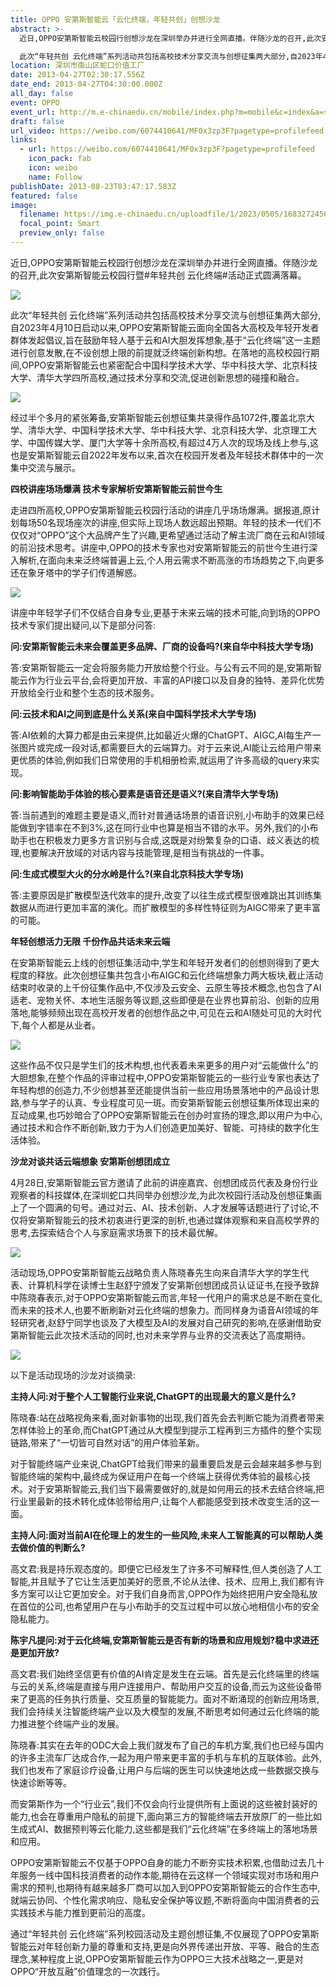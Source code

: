 ```yaml
---
title: OPPO 安第斯智能云「云化终端，年轻共创」创想沙龙
abstract: >-
  近日,OPPO安第斯智能云校园行创想沙龙在深圳举办并进行全网直播。伴随沙龙的召开,此次安第斯智能云校园行暨#年轻共创 云化终端#活动正式圆满落幕。

  此次“年轻共创 云化终端”系列活动共包括高校技术分享交流与创想征集两大部分,自2023年4月10日启动以来,OPPO安第斯智能云面向全国各大高校及年轻开发者群体发起倡议,旨在鼓励年轻人基于云和AI大胆发挥想象,基于“云化终端”这一主题进行创意发散,在不设创想上限的前提就泛终端创新构想。在落地的高校校园行期间,OPPO安第斯智能云也紧密配合中国科学技术大学、华中科技大学、北京科技大学、清华大学四所高校,通过技术分享和交流,促进创新思想的碰撞和融合。
location: 深圳市南山区蛇口价值工厂
date: 2013-04-27T02:30:17.556Z
date_end: 2013-04-27T04:30:00.000Z
all_day: false
event: OPPO
event_url: http://m.e-chinaedu.cn/mobile/index.php?m=mobile&c=index&a=show&catid=199&id=101944
draft: false
url_video: https://weibo.com/6074410641/MF0x3zp3F?pagetype=profilefeed
links:
  - url: https://weibo.com/6074410641/MF0x3zp3F?pagetype=profilefeed
    icon_pack: fab
    icon: weibo
    name: Follow
publishDate: 2013-08-23T03:47:17.583Z
featured: false
image:
  filename: https://img.e-chinaedu.cn/uploadfile/1/2023/0505/168327245637fab4.png
  focal_point: Smart
  preview_only: false
---
```

近日,OPPO安第斯智能云校园行创想沙龙在深圳举办并进行全网直播。伴随沙龙的召开,此次安第斯智能云校园行暨#年轻共创 云化终端#活动正式圆满落幕。

![](https://img.e-chinaedu.cn/uploadfile/1/2023/0505/168327245637fab4.png)

此次“年轻共创 云化终端”系列活动共包括高校技术分享交流与创想征集两大部分,自2023年4月10日启动以来,OPPO安第斯智能云面向全国各大高校及年轻开发者群体发起倡议,旨在鼓励年轻人基于云和AI大胆发挥想象,基于“云化终端”这一主题进行创意发散,在不设创想上限的前提就泛终端创新构想。在落地的高校校园行期间,OPPO安第斯智能云也紧密配合中国科学技术大学、华中科技大学、北京科技大学、清华大学四所高校,通过技术分享和交流,促进创新思想的碰撞和融合。

![](https://img.e-chinaedu.cn/uploadfile/1/2023/0505/16832724562bd89b.png)

经过半个多月的紧张筹备,安第斯智能云创想征集共录得作品1072件,覆盖北京大学、清华大学、中国科学技术大学、华中科技大学、北京科技大学、北京理工大学、中国传媒大学、厦门大学等十余所高校,有超过4万人次的现场及线上参与,这也是安第斯智能云自2022年发布以来,首次在校园开发者及年轻技术群体中的一次集中交流与展示。

**四校讲座场场爆满 技术专家解析安第斯智能云前世今生**

走进四所高校,OPPO安第斯智能云校园行活动的讲座几乎场场爆满。据报道,原计划每场50名现场座次的讲座,但实际上现场人数远超出预期。年轻的技术一代们不仅仅对“OPPO”这个大品牌产生了兴趣,更希望通过活动了解主流厂商在云和AI领域的前沿技术思考。讲座中,OPPO的技术专家也对安第斯智能云的前世今生进行深入解析,在面向未来泛终端普遍上云,个人用云需求不断高涨的市场趋势之下,向更多还在象牙塔中的学子们传道解惑。

![](https://img.e-chinaedu.cn/uploadfile/1/2023/0505/1683272456943bb7.png)

讲座中年轻学子们不仅结合自身专业,更基于未来云端的技术可能,向到场的OPPO技术专家们提出疑问,以下是部分问答:

**问:安第斯智能云未来会覆盖更多品牌、厂商的设备吗?(来自华中科技大学专场)**

答:安第斯智能云一定会将服务能力开放给整个行业。与公有云不同的是,安第斯智能云作为行业云平台,会将更加开放、丰富的API接口以及自身的独特、差异化优势开放给全行业和整个生态的技术服务。

**问:云技术和AI之间到底是什么关系(来自中国科学技术大学专场)**

答:AI依赖的大算力都是由云来提供,比如最近火爆的ChatGPT、AIGC,AI每生产一张图片或完成一段对话,都需要巨大的云端算力。对于云来说,AI能让云给用户带来更优质的体验,例如我们日常使用的手机相册检索,就运用了许多高级的query来实现。

**问:影响智能助手体验的核心要素是语音还是语义?(来自清华大学专场)**

答:当前遇到的难题主要是语义,而针对普通话场景的语音识别,小布助手的效果已经能做到字错率在不到3%,这在同行业中也算是相当不错的水平。另外,我们的小布助手也在积极发力更多方言识别与合成,这既是对纷繁复杂的口语、歧义表达的梳理,也要解决开放域的对话内容与技能管理,是相当有挑战的一件事。

**问:生成式模型大火的分水岭是什么?(来自北京科技大学专场)**

答:主要原因是扩散模型迭代效率的提升,改变了以往生成式模型很难跳出其训练集数据从而进行更加丰富的演化。而扩散模型的多样性特征则为AIGC带来了更丰富的可能。

**年轻创想活力无限 千份作品共话未来云端**

在安第斯智能云上线的创想征集活动中,学生和年轻开发者们的创想则得到了更大程度的释放。此次创想征集共包含小布AIGC和云化终端想象力两大板块,截止活动结束时收录的上千份征集作品中,不仅涉及云安全、云原生等技术概念,也包含了AI适老、宠物关怀、本地生活服务等议题,这些即便是在业界也算前沿、创新的应用落地,能够频频出现在高校开发者的创想作品之中,可见在云和AI随处可见的大时代下,每个人都是从业者。

![](https://img.e-chinaedu.cn/uploadfile/1/2023/0505/16832724563b62e1.png)

这些作品不仅只是学生们的技术构想,也代表着未来更多的用户对“云能做什么”的大胆想象,在整个作品的评审过程中,OPPO安第斯智能云的一些行业专家也表达了年轻构想的创造力,不少创想甚至还能提供当前一些应用场景落地中的产品设计思路,参与学子的认真、专业程度可见一斑。而安第斯智能云创想征集所体现出来的互动成果,也巧妙暗合了OPPO安第斯智能云在创办时宣扬的理念,即以用户为中心,通过技术和合作不断创新,致力于为人们创造更加美好、智能、可持续的数字化生活体验。

**沙龙对谈共话云端想象 安第斯创想团成立**

4月28日,安第斯智能云官方邀请了此前的讲座嘉宾、创想团成员代表及身份行业观察者的科技媒体,在深圳蛇口共同举办创想沙龙,为此次校园行活动及创想征集画上了一个圆满的句号。通过对云、AI、技术创新、人才发展等话题进行了讨论,不仅将安第斯智能云的技术初衷进行更深的剖析,也通过媒体观察和来自高校学界的思考,去探索结合个人与家庭需求场景下的技术最优解。

![](https://img.e-chinaedu.cn/uploadfile/1/2023/0505/16832724577223a2.png)

活动现场,OPPO安第斯智能云战略负责人陈晓春先生向来自清华大学的学生代表、计算机科学在读博士生赵舒宁颁发了安第斯创想团成员认证证书,在授予致辞中陈晓春表示,对于OPPO安第斯智能云而言,年轻一代用户的需求总是不断在变化,而未来的技术人,也要不断刷新对云化终端的想象力。而同样身为语音AI领域的年轻研究者,赵舒宁同学也谈及了大模型及AI的发展对自己研究的影响,在感谢借助安第斯智能云此次技术活动的同时,也对未来学界与业界的交流表达了高度期待。

![](https://img.e-chinaedu.cn/uploadfile/1/2023/0505/1683272457b31d80.png)

以下是活动现场的沙龙对谈摘录:

**主持人问:对于整个人工智能行业来说,ChatGPT的出现最大的意义是什么?**

陈晓春:站在战略视角来看,面对新事物的出现,我们首先会去判断它能为消费者带来怎样体验上的革命,而ChatGPT通过从大模型到提示工程再到三方插件的整个实现链路,带来了“一切皆可自然对话”的用户体验革新。

对于智能终端产业来说,ChatGPT给我们带来的最重要启发是云会越来越多参与到智能终端的架构中,最终成为保证用户在每一个终端上获得优秀体验的最核心技术。对于安第斯智能云,我们当下最需要做好的,就是如何用云的技术去结合终端,把行业里最新的技术转化成体验带给用户,让每个人都能感受到技术改变生活的这一面。

**主持人问:面对当前AI在伦理上的发生的一些风险,未来人工智能真的可以帮助人类去做价值的判断么?**

高文君:我是持乐观态度的。即便它已经发生了许多不可解释性,但人类创造了人工智能,并且赋予了它让生活更加美好的愿景,不论从法律、技术、应用上,我们都有许多方案可以让它更加安全。对于我们自身而言,OPPO作为始终把用户安全隐私放在首位的公司,也希望用户在与小布助手的交互过程中可以放心地相信小布的安全隐私能力。

**陈宇凡提问:对于云化终端,安第斯智能云是否有新的场景和应用规划?稳中求进还是更加开放?**

高文君:我们始终坚信更有价值的AI肯定是发生在云端。首先是云化终端里的终端与云的关系,终端是直接与用户连接用户、帮助用户交互的设备,而云为这些设备带来了更高的任务执行质量、交互质量的智能能力。面对不断涌现的创新应用场景,我们会持续关注智能终端产业以及大模型的发展,不断思考如何通过云化终端的能力推进整个终端产业的发展。

陈晓春:其实在去年的ODC大会上我们就发布了自己的车机方案,我们也已经与国内的许多主流车厂达成合作,一起为用户带来更丰富的手机与车机的互联体验。此外,我们也发布了家庭诊疗设备,让用户与后端的医生可以快速地达成一些数据交换与快速诊断等等。

而安第斯作为一个“行业云”,我们不仅会向行业提供所有上面说的这些被封装好的能力,也会在尊重用户隐私的前提下,面向第三方的智能终端去开放原厂的一些比如生成式AI、数据预判等云化能力,这些都是我们“云化终端”在多终端上的落地场景和应用。

OPPO安第斯智能云不仅基于OPPO自身的能力不断夯实技术积累,也借助过去几十年服务一线中国科技消费者的动作本能,期待在云这样一个领域实现对市场和用户需求的预判,也期待有越来越多厂商可以加入到OPPO安第斯智能云的合作生态中,就端云协同、个性化需求响应、隐私安全保护等议题,不断将面向中国消费者的云实践技术与能力推到更前沿的高度。

通过“年轻共创 云化终端”系列校园活动及主题创想征集,不仅展现了OPPO安第斯智能云对年轻创新力量的尊重和支持,更是向外界传递出开放、平等、融合的生态理念,某种程度上说,OPPO安第斯智能云作为OPPO三大技术战略之一,更是对OPPO“开放互融”价值理念的一次践行。
